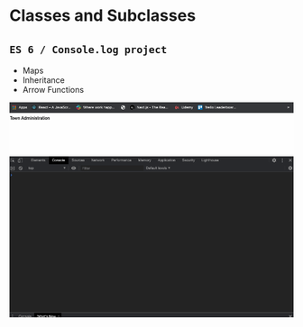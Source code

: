 # Classes and Subclasses  

## `ES 6 / Console.log project`
<ul>
<li>Maps</li>
<li>Inheritance</li>
<li>Arrow Functions</li>

</ul>


![](console.gif)

